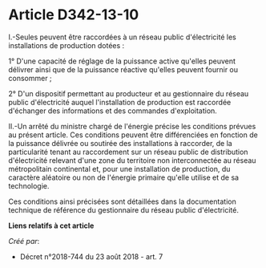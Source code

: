 # Article D342-13-10

I.-Seules peuvent être raccordées à un réseau public d'électricité les installations de production dotées :

1° D'une capacité de réglage de la puissance active qu'elles peuvent délivrer ainsi que de la puissance réactive qu'elles
peuvent fournir ou consommer ;

2° D'un dispositif permettant au producteur et au gestionnaire du réseau public d'électricité auquel l'installation de
production est raccordée d'échanger des informations et des commandes d'exploitation.

II.-Un arrêté du ministre chargé de l'énergie précise les conditions prévues au présent article. Ces conditions peuvent être
différenciées en fonction de la puissance délivrée ou soutirée des installations à raccorder, de la particularité tenant au
raccordement sur un réseau public de distribution d'électricité relevant d'une zone du territoire non interconnectée au
réseau métropolitain continental et, pour une installation de production, du caractère aléatoire ou non de l'énergie primaire
qu'elle utilise et de sa technologie.

Ces conditions ainsi précisées sont détaillées dans la documentation technique de référence du gestionnaire du réseau public
d'électricité.

**Liens relatifs à cet article**

_Créé par_:

  - Décret n°2018-744 du 23 août 2018 - art. 7
